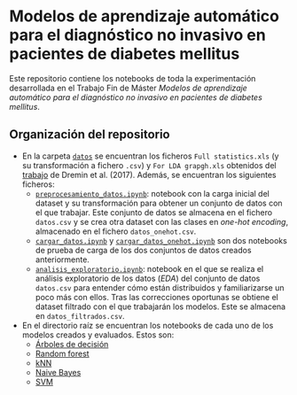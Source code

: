 # Modelos de aprendizaje automático para el diagnóstico no invasivo en pacientes de diabetes mellitus

Este repositorio contiene los notebooks de toda la experimentación desarrollada en el Trabajo Fin de Máster *Modelos de aprendizaje automático para el diagnóstico no invasivo en pacientes de diabetes mellitus*.

## Organización del repositorio

- En la carpeta [`datos`](./datos) se encuentran los ficheros `Full statistics.xls` (y su transformación a fichero `.csv`) y `For LDA grapgh.xls` obtenidos del [trabajo](https://zenodo.org/record/2525358#.YbFAQNDMLIX) de Dremin et al. (2017). Además, se encuentran los siguientes ficheros:
	* [`preprocesamiento_datos.ipynb`](./datos/preprocesamiento_datos.ipynb): notebook con la carga inicial del dataset y su transformación para obtener un conjunto de datos con el que trabajar. Este conjunto de datos se almacena en el fichero `datos.csv` y se crea otra dataset con las clases en _one-hot encoding_, almacenado en el fichero `datos_onehot.csv`.
	* [`cargar_datos.ipynb`](./datos/cargar_datos.ipynb) y [`cargar_datos_onehot.ipynb`](./datos/cargar_datos_onehot.ipynb) son dos notebooks de prueba de carga de los dos conjuntos de datos creados anteriormente.
	* [`analisis_exploratorio.ipynb`](./datos/analisis_exploratorio.ipynb): notebook en el que se realiza el análisis exploratorio de los datos (_EDA_) del conjunto de datos `datos.csv` para entender cómo están distribuidos y familiarizarse un poco más con ellos. Tras las correcciones oportunas se obtiene el dataset filtrado con el que trabajarán los modelos. Este se almacena en `datos_filtrados.csv`.
- En  el directorio raíz se encuentran los notebooks de cada uno de los modelos creados y evaluados. Estos son:
	* [Árboles de decisión](./arboles_decision.ipynb)
	* [Random forest](./random_forest.ipynb)
	* [kNN](./knn.ipynb)
	* [Naive Bayes](./naive_bayes.ipynb)
	* [SVM](./svm.ipynb)
